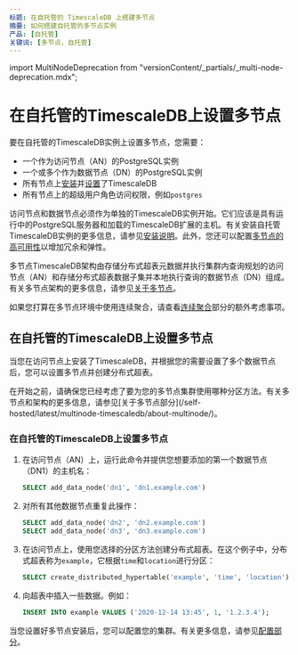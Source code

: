 ```yaml
---
标题: 在自托管的 TimescaleDB 上搭建多节点
摘要: 如何搭建自托管的多节点实例
产品: [自托管]
关键词: [多节点，自托管]
---
```


import MultiNodeDeprecation from "versionContent/_partials/_multi-node-deprecation.mdx";

<MultiNodeDeprecation />

# 在自托管的TimescaleDB上设置多节点

要在自托管的TimescaleDB实例上设置多节点，您需要：

*   一个作为访问节点（AN）的PostgreSQL实例
*   一个或多个作为数据节点（DN）的PostgreSQL实例
*   所有节点上[安装][install]并[设置][setup]了TimescaleDB
*   所有节点上的超级用户角色访问权限，例如`postgres`

访问节点和数据节点必须作为单独的TimescaleDB实例开始。它们应该是具有运行中的PostgreSQL服务器和加载的TimescaleDB扩展的主机。有关安装自托管TimescaleDB实例的更多信息，请参见[安装说明][install]。此外，您还可以配置[多节点的高可用性][multi-node-ha]以增加冗余和弹性。

多节点TimescaleDB架构由存储分布式超表元数据并执行集群内查询规划的访问节点（AN）和存储分布式超表数据子集并本地执行查询的数据节点（DN）组成。有关多节点架构的更多信息，请参见[关于多节点][about-multi-node]。

如果您打算在多节点环境中使用连续聚合，请查看[连续聚合][caggs]部分的额外考虑事项。

## 在自托管的TimescaleDB上设置多节点

当您在访问节点上安装了TimescaleDB，并根据您的需要设置了多个数据节点后，您可以设置多节点并创建分布式超表。

<Highlight type="note">
在开始之前，请确保您已经考虑了要为您的多节点集群使用哪种分区方法。有关多节点和架构的更多信息，请参见[关于多节点部分](/self-hosted/latest/multinode-timescaledb/about-multinode/)。
</Highlight>

<Procedure>

### 在自托管的TimescaleDB上设置多节点

1.  在访问节点（AN）上，运行此命令并提供您想要添加的第一个数据节点（DN1）的主机名：

    ```sql
    SELECT add_data_node('dn1', 'dn1.example.com')
    ```

1.  对所有其他数据节点重复此操作：

    ```sql
    SELECT add_data_node('dn2', 'dn2.example.com')
    SELECT add_data_node('dn3', 'dn3.example.com')
    ```

1.  在访问节点上，使用您选择的分区方法创建分布式超表。在这个例子中，分布式超表称为`example`，它根据`time`和`location`进行分区：

    ```sql
    SELECT create_distributed_hypertable('example', 'time', 'location');
    ```

1.  向超表中插入一些数据。例如：

    ```sql
    INSERT INTO example VALUES ('2020-12-14 13:45', 1, '1.2.3.4');
    ```

</Procedure>

当您设置好多节点安装后，您可以配置您的集群。有关更多信息，请参见[配置部分][configuration]。

[about-multi-node]: /self-hosted/:currentVersion:/multinode-timescaledb/about-multinode/
[caggs]: /use-timescale/:currentVersion:/continuous-aggregates/about-continuous-aggregates/#using-continuous-aggregates-in-a-multi-node-environment
[configuration]: /self-hosted/:currentVersion:/multinode-timescaledb/multinode-config/
[install]: /self-hosted/latest/install/
[multi-node-ha]: /self-hosted/:currentVersion:/multinode-timescaledb/multinode-ha/
[setup]: /self-hosted/:currentVersion:/install/

